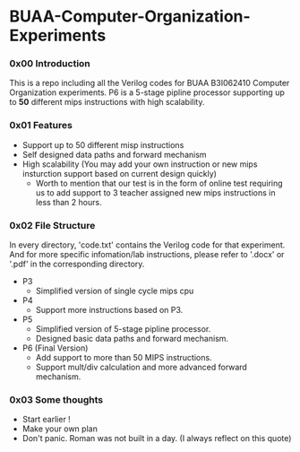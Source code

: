 # BUAA-Computer-Organization-Experiments
### 0x00 Introduction
This is a repo including all the Verilog codes for BUAA B3I062410 Computer Organization experiments. 
P6 is a 5-stage pipline processor supporting up to **50** different mips instructions with high scalability.
### 0x01 Features
- Support up to 50 different misp instructions
- Self designed data paths and forward mechanism
- High scalability (You may add your own instruction or new mips insturction support based on current design quickly)
  - Worth to mention that our test is in the form of online test requiring us to add support to 3 teacher assigned new mips instructions in less than 2 hours.
### 0x02 File Structure
In every directory, 'code.txt' contains the Verilog code for that experiment. And for more specific infomation/lab instructions, please refer to '.docx' or '.pdf' in the corresponding directory.
- P3
  - Simplified version of single cycle mips cpu
- P4
  - Support more instructions based on P3.
- P5
  - Simplified version of 5-stage pipline processor.
  - Designed basic data paths and forward mechanism.
- P6 (Final Version)
  - Add support to more than 50 MIPS instructions.
  - Support mult/div calculation and more advanced forward mechanism.
 
### 0x03 Some thoughts
- Start earlier !
- Make your own plan
- Don't panic. Roman was not built in a day. (I always reflect on this quote)
